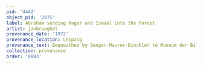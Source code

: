 ```yaml
---
pid: '4442'
object_pid: '2875'
label: Abraham sending Hagar and Ismael into the Forest
artist: janbrueghel
provenance_date: '1972'
provenance_location: Leipzig
provenance_text: Bequeathed by Senger-Maurer-Dinckler to Museum der Bildenden Künste
collection: provenance
order: '0003'
---
```

